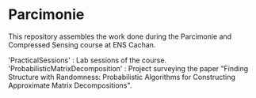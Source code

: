 # Parcimonie


This repository assembles the work done during the Parcimonie and Compressed Sensing course at ENS Cachan.

'PracticalSessions' : Lab sessions of the course.
'ProbabilisticMatrixDecomposition' : Project surveying the paper "Finding Structure with Randomness: Probabilistic Algorithms for Constructing Approximate Matrix Decompositions".
